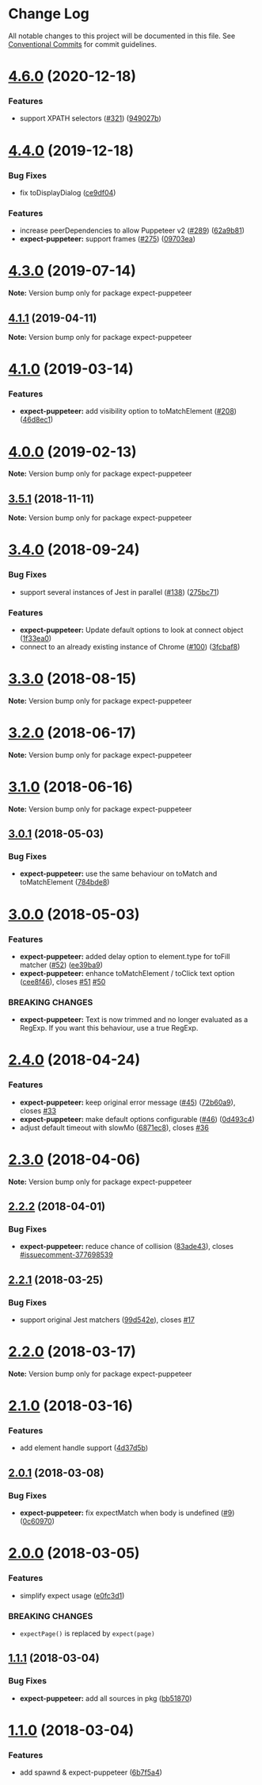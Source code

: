 # Change Log

All notable changes to this project will be documented in this file.
See [Conventional Commits](https://conventionalcommits.org) for commit guidelines.

# [4.6.0](https://github.com/EricIO/jest-puppeteer/tree/master/packages/expect-puppeteer/compare/v4.4.0...v4.6.0) (2020-12-18)


### Features

* support XPATH selectors ([#321](https://github.com/EricIO/jest-puppeteer/tree/master/packages/expect-puppeteer/issues/321)) ([949027b](https://github.com/EricIO/jest-puppeteer/tree/master/packages/expect-puppeteer/commit/949027b1332e270fad78eda10fd1a92c56abe1b5))





# [4.4.0](https://github.com/smooth-code/jest-puppeteer/tree/master/packages/expect-puppeteer/compare/v4.3.0...v4.4.0) (2019-12-18)


### Bug Fixes

* fix toDisplayDialog ([ce9df04](https://github.com/smooth-code/jest-puppeteer/tree/master/packages/expect-puppeteer/commit/ce9df04642720a6af23e9b25f1b341bc82eca564))


### Features

* increase peerDependencies to allow Puppeteer v2 ([#289](https://github.com/smooth-code/jest-puppeteer/tree/master/packages/expect-puppeteer/issues/289)) ([62a9b81](https://github.com/smooth-code/jest-puppeteer/tree/master/packages/expect-puppeteer/commit/62a9b819cebf67d7e7b36453b79fba06390585ca))
* **expect-puppeteer:** support frames ([#275](https://github.com/smooth-code/jest-puppeteer/tree/master/packages/expect-puppeteer/issues/275)) ([09703ea](https://github.com/smooth-code/jest-puppeteer/tree/master/packages/expect-puppeteer/commit/09703eaeeeab553e13142153b55030db05611f7c))





# [4.3.0](https://github.com/smooth-code/jest-puppeteer/tree/master/packages/expect-puppeteer/compare/v4.2.0...v4.3.0) (2019-07-14)

**Note:** Version bump only for package expect-puppeteer





## [4.1.1](https://github.com/smooth-code/jest-puppeteer/tree/master/packages/expect-puppeteer/compare/v4.1.0...v4.1.1) (2019-04-11)

**Note:** Version bump only for package expect-puppeteer





# [4.1.0](https://github.com/smooth-code/jest-puppeteer/tree/master/packages/expect-puppeteer/compare/v4.0.0...v4.1.0) (2019-03-14)


### Features

* **expect-puppeteer:** add visibility option to toMatchElement ([#208](https://github.com/smooth-code/jest-puppeteer/tree/master/packages/expect-puppeteer/issues/208)) ([46d8ec1](https://github.com/smooth-code/jest-puppeteer/tree/master/packages/expect-puppeteer/commit/46d8ec1))





# [4.0.0](https://github.com/smooth-code/jest-puppeteer/tree/master/packages/expect-puppeteer/compare/v3.9.0...v4.0.0) (2019-02-13)

**Note:** Version bump only for package expect-puppeteer





## [3.5.1](https://github.com/smooth-code/jest-puppeteer/tree/master/packages/expect-puppeteer/compare/v3.5.0...v3.5.1) (2018-11-11)

**Note:** Version bump only for package expect-puppeteer





<a name="3.4.0"></a>
# [3.4.0](https://github.com/smooth-code/jest-puppeteer/tree/master/packages/expect-puppeteer/compare/v3.3.1...v3.4.0) (2018-09-24)


### Bug Fixes

* support several instances of Jest in parallel ([#138](https://github.com/smooth-code/jest-puppeteer/tree/master/packages/expect-puppeteer/issues/138)) ([275bc71](https://github.com/smooth-code/jest-puppeteer/tree/master/packages/expect-puppeteer/commit/275bc71))


### Features

* **expect-puppeteer:** Update default options to look at connect object ([1f33ea0](https://github.com/smooth-code/jest-puppeteer/tree/master/packages/expect-puppeteer/commit/1f33ea0))
* connect to an already existing instance of Chrome ([#100](https://github.com/smooth-code/jest-puppeteer/tree/master/packages/expect-puppeteer/issues/100)) ([3fcbaf8](https://github.com/smooth-code/jest-puppeteer/tree/master/packages/expect-puppeteer/commit/3fcbaf8))





<a name="3.3.0"></a>
# [3.3.0](https://github.com/smooth-code/jest-puppeteer/tree/master/packages/expect-puppeteer/compare/v3.2.1...v3.3.0) (2018-08-15)

**Note:** Version bump only for package expect-puppeteer





<a name="3.2.0"></a>
# [3.2.0](https://github.com/smooth-code/jest-puppeteer/tree/master/packages/expect-puppeteer/compare/v3.1.0...v3.2.0) (2018-06-17)




**Note:** Version bump only for package expect-puppeteer

<a name="3.1.0"></a>
# [3.1.0](https://github.com/smooth-code/jest-puppeteer/tree/master/packages/expect-puppeteer/compare/v3.0.1...v3.1.0) (2018-06-16)




**Note:** Version bump only for package expect-puppeteer

<a name="3.0.1"></a>
## [3.0.1](https://github.com/smooth-code/jest-puppeteer/tree/master/packages/expect-puppeteer/compare/v3.0.0...v3.0.1) (2018-05-03)


### Bug Fixes

* **expect-puppeteer:** use the same behaviour on toMatch and toMatchElement ([784bde8](https://github.com/smooth-code/jest-puppeteer/tree/master/packages/expect-puppeteer/commit/784bde8))




<a name="3.0.0"></a>
# [3.0.0](https://github.com/smooth-code/jest-puppeteer/tree/master/packages/expect-puppeteer/compare/v2.4.0...v3.0.0) (2018-05-03)


### Features

* **expect-puppeteer:** added delay option to element.type for toFill matcher ([#52](https://github.com/smooth-code/jest-puppeteer/tree/master/packages/expect-puppeteer/issues/52)) ([ee39ba9](https://github.com/smooth-code/jest-puppeteer/tree/master/packages/expect-puppeteer/commit/ee39ba9))
* **expect-puppeteer:** enhance toMatchElement / toClick text option ([cee8f46](https://github.com/smooth-code/jest-puppeteer/tree/master/packages/expect-puppeteer/commit/cee8f46)), closes [#51](https://github.com/smooth-code/jest-puppeteer/tree/master/packages/expect-puppeteer/issues/51) [#50](https://github.com/smooth-code/jest-puppeteer/tree/master/packages/expect-puppeteer/issues/50)


### BREAKING CHANGES

* **expect-puppeteer:** Text is now trimmed and no longer evaluated as a RegExp. If you want this behaviour, use a true RegExp.




<a name="2.4.0"></a>
# [2.4.0](https://github.com/smooth-code/jest-puppeteer/tree/master/packages/expect-puppeteer/compare/v2.3.0...v2.4.0) (2018-04-24)


### Features

* **expect-puppeteer:** keep original error message ([#45](https://github.com/smooth-code/jest-puppeteer/tree/master/packages/expect-puppeteer/issues/45)) ([72b60a9](https://github.com/smooth-code/jest-puppeteer/tree/master/packages/expect-puppeteer/commit/72b60a9)), closes [#33](https://github.com/smooth-code/jest-puppeteer/tree/master/packages/expect-puppeteer/issues/33)
* **expect-puppeteer:** make default options configurable ([#46](https://github.com/smooth-code/jest-puppeteer/tree/master/packages/expect-puppeteer/issues/46)) ([0d493c4](https://github.com/smooth-code/jest-puppeteer/tree/master/packages/expect-puppeteer/commit/0d493c4))
* adjust default timeout with slowMo ([6871ec8](https://github.com/smooth-code/jest-puppeteer/tree/master/packages/expect-puppeteer/commit/6871ec8)), closes [#36](https://github.com/smooth-code/jest-puppeteer/tree/master/packages/expect-puppeteer/issues/36)




<a name="2.3.0"></a>
# [2.3.0](https://github.com/smooth-code/jest-puppeteer/tree/master/packages/expect-puppeteer/compare/v2.2.3...v2.3.0) (2018-04-06)




**Note:** Version bump only for package expect-puppeteer

<a name="2.2.2"></a>
## [2.2.2](https://github.com/smooth-code/jest-puppeteer/tree/master/packages/expect-puppeteer/compare/v2.2.1...v2.2.2) (2018-04-01)


### Bug Fixes

* **expect-puppeteer:** reduce chance of collision ([83ade43](https://github.com/smooth-code/jest-puppeteer/tree/master/packages/expect-puppeteer/commit/83ade43)), closes [#issuecomment-377698539](https://github.com/smooth-code/jest-puppeteer/tree/master/packages/expect-puppeteer/issues/issuecomment-377698539)




<a name="2.2.1"></a>
## [2.2.1](https://github.com/smooth-code/jest-puppeteer/tree/master/packages/expect-puppeteer/compare/v2.2.0...v2.2.1) (2018-03-25)


### Bug Fixes

* support original Jest matchers ([99d542e](https://github.com/smooth-code/jest-puppeteer/tree/master/packages/expect-puppeteer/commit/99d542e)), closes [#17](https://github.com/smooth-code/jest-puppeteer/tree/master/packages/expect-puppeteer/issues/17)




<a name="2.2.0"></a>
# [2.2.0](https://github.com/smooth-code/jest-puppeteer/tree/master/packages/expect-puppeteer/compare/v2.1.0...v2.2.0) (2018-03-17)




**Note:** Version bump only for package expect-puppeteer

<a name="2.1.0"></a>
# [2.1.0](https://github.com/smooth-code/jest-puppeteer/tree/master/packages/puppeteer-expect/compare/v2.0.1...v2.1.0) (2018-03-16)


### Features

* add element handle support ([4d37d5b](https://github.com/smooth-code/jest-puppeteer/tree/master/packages/puppeteer-expect/commit/4d37d5b))




<a name="2.0.1"></a>
## [2.0.1](https://github.com/smooth-code/jest-puppeteer/tree/master/packages/puppeteer-expect/compare/v2.0.0...v2.0.1) (2018-03-08)


### Bug Fixes

* **expect-puppeteer:** fix expectMatch when body is undefined ([#9](https://github.com/smooth-code/jest-puppeteer/tree/master/packages/puppeteer-expect/issues/9)) ([0c60970](https://github.com/smooth-code/jest-puppeteer/tree/master/packages/puppeteer-expect/commit/0c60970))




<a name="2.0.0"></a>
# [2.0.0](https://github.com/smooth-code/jest-puppeteer/tree/master/packages/puppeteer-expect/compare/v1.1.1...v2.0.0) (2018-03-05)


### Features

* simplify expect usage ([e0fc3d1](https://github.com/smooth-code/jest-puppeteer/tree/master/packages/puppeteer-expect/commit/e0fc3d1))


### BREAKING CHANGES

* `expectPage()` is replaced by `expect(page)`




<a name="1.1.1"></a>
## [1.1.1](https://github.com/smooth-code/jest-puppeteer/tree/master/packages/puppeteer-expect/compare/v1.1.0...v1.1.1) (2018-03-04)


### Bug Fixes

* **expect-puppeteer:** add all sources in pkg ([bb51870](https://github.com/smooth-code/jest-puppeteer/tree/master/packages/puppeteer-expect/commit/bb51870))




<a name="1.1.0"></a>
# [1.1.0](https://github.com/smooth-code/jest-puppeteer/tree/master/packages/puppeteer-expect/compare/v1.0.1...v1.1.0) (2018-03-04)


### Features

* add spawnd & expect-puppeteer ([6b7f5a4](https://github.com/smooth-code/jest-puppeteer/tree/master/packages/puppeteer-expect/commit/6b7f5a4))
